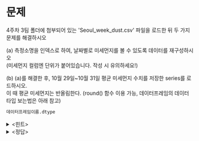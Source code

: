 # 문제

4주차 3팀 폴더에 첨부되어 있는 'Seoul_week_dust.csv' 파일을 로드한 뒤 두 가지 문제를 해결하시오

(a) 측정소명을 인덱스로 하여, 날짜별로 미세먼지를 볼 수 있도록 데이터를 재구성하시오    
(미세먼지 컬럼엔 단위가 붙어있습니다. 작성 시 유의하세요!)    

(b) (a)를 해결한 후, 10월 29일~10월 31일 평균 미세먼지 수치를 저장한 series를 로드하시오.    
이 때 평균 미세먼지는 반올림한다. (round() 함수 이용 가능, 데이터프레임의 데이터 타입 보는법은 아래 참고)   

```python
데이터프레임이름.dtype
```

<details><summary><힌트></summary>
<p>

> (a) 교재 237p, pdf.ver 239p   
> (b) 교재 210p, pdf.ver 212p

</p>
</details>

<details><summary><정답></summary>
<p>
  
(a)
```python
import pandas as pd

dust = pd.read_csv('Seoul_week_dust.csv')

#필요한 요소만 남기기
dust=dust[['측정일자', '측정소명', '미세먼지(㎍/㎥)']]

#(a) pivot 이용
dust = dust.pivot(index = '측정소명', columns = '측정일자', values='미세먼지(㎍/㎥)')
dust

#(b) apply 이용, 날짜 컬럼의 데이터 타입은 int 이기에 아래와 같이 작성
dust[[20231029, 20231030, 20231031]].apply(lambda x:round((x.sum())/3), axis=1)

```

<br/>
<img src = https://github.com/sejongsmarcle/2023_Autumn_DataAnalysisStudy/assets/128327967/7bd57a0e-b764-4e01-869d-462657ac72e6>
<br/>

<br/>
<img src = https://github.com/yoonie03/image/assets/128327967/48916753-d786-470c-bfb9-2a620cb15886>
<br/>

</p>
